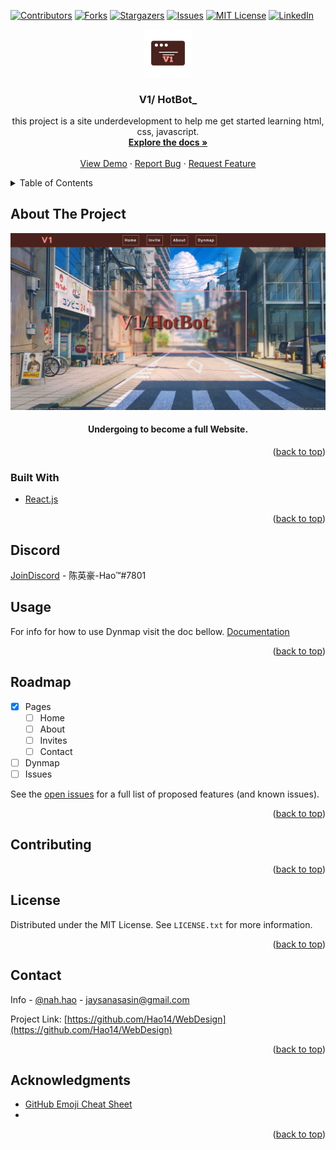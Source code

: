<div id="top"></div>
<!--
*** Thanks for checking out the Best-README-Template. If you have a suggestion
*** that would make this better, please fork the repo and create a pull request
*** or simply open an issue with the tag "enhancement".
*** Don't forget to give the project a star!
*** Thanks again! Now go create something AMAZING! :D
-->



<!-- PROJECT SHIELDS -->
<!--
*** I'm using markdown "reference style" links for readability.
*** Reference links are enclosed in brackets [ ] instead of parentheses ( ).
*** See the bottom of this document for the declaration of the reference variables
*** for contributors-url, forks-url, etc. This is an optional, concise syntax you may use.
*** https://www.markdownguide.org/basic-syntax/#reference-style-links
-->
[![Contributors][contributors-shield]][contributors-url]
[![Forks][forks-shield]][forks-url]
[![Stargazers][stars-shield]][stars-url]
[![Issues][issues-shield]][issues-url]
[![MIT License][license-shield]][license-url]
[![LinkedIn][linkedin-shield]][linkedin-url]



<!-- PROJECT LOGO -->
<div align="center">
  <a href="https://github.com/Hao14/WebDesign">
    <img src="assets/V1.png" alt="Logo" width="15%" height="15%">
  </a>

<h3 align="center">V1/ HotBot_</h3>

  <p align="center">
    this project is a site underdevelopment to help me get started learning html, css, javascript.
    <br />
    <a href="https://github.com/Hao14/WebDesign"><strong>Explore the docs »</strong></a>
    <br />
    <br />
    <a href="https://github.com/Hao14/WebDesign">View Demo</a>
    ·
    <a href="https://github.com/Hao14/WebDesign/issues">Report Bug</a>
    ·
    <a href="https://github.com/Hao14/WebDesign/issues">Request Feature</a>
  </p>
</div>



<!-- TABLE OF CONTENTS -->
<details>
  <summary>Table of Contents</summary>
  <ol>
    <li>
      <a href="#about-the-project">About The Project</a>
      <ul>
        <li><a href="#built-with">Built With</a></li>
      </ul>
    </li>
    <li>
      <a href="#getting-started">Getting Started</a>
      <ul>
        <li><a href="#prerequisites">Prerequisites</a></li>
        <li><a href="#installation">Installation</a></li>
      </ul>
    </li>
    <li><a href="#usage">Usage</a></li>
    <li><a href="#roadmap">Roadmap</a></li>
    <li><a href="#contributing">Contributing</a></li>
    <li><a href="#license">License</a></li>
    <li><a href="#contact">Contact</a></li>
    <li><a href="#acknowledgments">Acknowledgments</a></li>
  </ol>
</details>



<!-- ABOUT THE PROJECT -->
## About The Project

[![Product Name Screen Shot][product-screenshot]](https://www.johnishot.online)

<h4 align="center">Undergoing to become a full Website.</h4>

<p align="right">(<a href="#top">back to top</a>)</p>



### Built With

* [React.js](https://reactjs.org/)


<p align="right">(<a href="#top">back to top</a>)</p>



<!-- GETTING STARTED -->
## Discord
[JoinDiscord](https://discord.com/invite/48vbdXY9cp) - 陈英豪-Hao™#7801

<!-- USAGE EXAMPLES -->
## Usage

For info for how to use Dynmap visit the doc bellow.
[Documentation](https://www.johnishot.online)

<p align="right">(<a href="#top">back to top</a>)</p>



<!-- ROADMAP -->
## Roadmap

- [x] Pages
    - [ ] Home
    - [ ] About
    - [ ] Invites
    - [ ] Contact
- [ ] Dynmap
- [ ] Issues

See the [open issues](https://github.com/Hao14/WebDesign/issues) for a full list of proposed features (and known issues).

<p align="right">(<a href="#top">back to top</a>)</p>



<!-- CONTRIBUTING -->
## Contributing


<p align="right">(<a href="#top">back to top</a>)</p>



<!-- LICENSE -->
## License

Distributed under the MIT License. See `LICENSE.txt` for more information.

<p align="right">(<a href="#top">back to top</a>)</p>



<!-- CONTACT -->
## Contact

Info - [@nah.hao](http://www.instagram.com/nah.hao) - jaysanasasin@gmail.com

Project Link: [https://github.com/Hao14/WebDesign](https://github.com/Hao14/WebDesign)

<p align="right">(<a href="#top">back to top</a>)</p>



<!-- ACKNOWLEDGMENTS -->
## Acknowledgments

* [GitHub Emoji Cheat Sheet](https://www.webpagefx.com/tools/emoji-cheat-sheet)
* []()


<p align="right">(<a href="#top">back to top</a>)</p>



<!-- MARKDOWN LINKS & IMAGES -->
<!-- https://www.markdownguide.org/basic-syntax/#reference-style-links -->
[contributors-shield]: https://img.shields.io/github/contributors/Hao14/WebDesign.svg?style=for-the-badge
[contributors-url]: https://github.com/Hao14/WebDesign/graphs/contributors
[forks-shield]: https://img.shields.io/github/forks/Hao14/WebDesign.svg?style=for-the-badge
[forks-url]: https://github.com/Hao14/WebDesign/network/members
[stars-shield]: https://img.shields.io/github/stars/Hao14/WebDesign.svg?style=for-the-badge
[stars-url]: https://github.com/Hao14/WebDesign/stargazers
[issues-shield]: https://img.shields.io/github/issues/Hao14/WebDesign.svg?style=for-the-badge
[issues-url]: https://github.com/Hao14/WebDesign/issues
[license-shield]: https://img.shields.io/github/license/Hao14/WebDesign.svg?style=for-the-badge
[license-url]: https://github.com/Hao14/WebDesign/blob/main/LICENSE.txt
[linkedin-shield]: https://img.shields.io/badge/-LinkedIn-black.svg?style=for-the-badge&logo=linkedin&colorB=555
[linkedin-url]: https://linkedin.com/in/linkedin_username
[product-screenshot]: assets/pbg1.png
